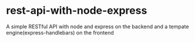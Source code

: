 # rest-api-with-node-express
A simple RESTful API with node and express on the backend and a tempate engine(express-handlebars) on the frontend
